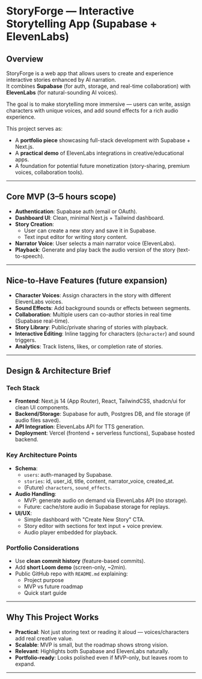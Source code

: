 # StoryForge — Interactive Storytelling App (Supabase + ElevenLabs)

## Overview

StoryForge is a web app that allows users to create and experience interactive stories enhanced by AI narration.  
It combines **Supabase** (for auth, storage, and real-time collaboration) with **ElevenLabs** (for natural-sounding AI voices).

The goal is to make storytelling more immersive — users can write, assign characters with unique voices, and add sound effects for a rich audio experience.

This project serves as:

- A **portfolio piece** showcasing full-stack development with Supabase + Next.js.
- A **practical demo** of ElevenLabs integrations in creative/educational apps.
- A foundation for potential future monetization (story-sharing, premium voices, collaboration tools).

---

## Core MVP (3–5 hours scope)

- **Authentication**: Supabase auth (email or OAuth).
- **Dashboard UI**: Clean, minimal Next.js + Tailwind dashboard.
- **Story Creation**:
  - User can create a new story and save it in Supabase.
  - Text input editor for writing story content.
- **Narrator Voice**: User selects a main narrator voice (ElevenLabs).
- **Playback**: Generate and play back the audio version of the story (text-to-speech).

---

## Nice-to-Have Features (future expansion)

- **Character Voices**: Assign characters in the story with different ElevenLabs voices.
- **Sound Effects**: Add background sounds or effects between segments.
- **Collaboration**: Multiple users can co-author stories in real time (Supabase real-time).
- **Story Library**: Public/private sharing of stories with playback.
- **Interactive Editing**: Inline tagging for characters (`@character`) and sound triggers.
- **Analytics**: Track listens, likes, or completion rate of stories.

---

## Design & Architecture Brief

### Tech Stack

- **Frontend**: Next.js 14 (App Router), React, TailwindCSS, shadcn/ui for clean UI components.
- **Backend/Storage**: Supabase for auth, Postgres DB, and file storage (if audio files saved).
- **API Integration**: ElevenLabs API for TTS generation.
- **Deployment**: Vercel (frontend + serverless functions), Supabase hosted backend.

### Key Architecture Points

- **Schema**:
  - `users`: auth-managed by Supabase.
  - `stories`: id, user_id, title, content, narrator_voice, created_at.
  - (Future) `characters`, `sound_effects`.
- **Audio Handling**:
  - MVP: generate audio on demand via ElevenLabs API (no storage).
  - Future: cache/store audio in Supabase storage for replays.
- **UI/UX**:
  - Simple dashboard with "Create New Story" CTA.
  - Story editor with sections for text input + voice preview.
  - Audio player embedded for playback.

### Portfolio Considerations

- Use **clean commit history** (feature-based commits).
- Add **short Loom demo** (screen-only, ~2min).
- Public GitHub repo with `README.md` explaining:
  - Project purpose
  - MVP vs future roadmap
  - Quick start guide

---

## Why This Project Works

- **Practical**: Not just storing text or reading it aloud — voices/characters add real creative value.
- **Scalable**: MVP is small, but the roadmap shows strong vision.
- **Relevant**: Highlights both Supabase and ElevenLabs naturally.
- **Portfolio-ready**: Looks polished even if MVP-only, but leaves room to expand.

---
